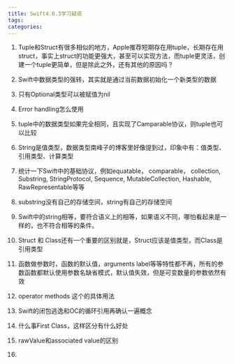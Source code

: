 ```yaml
---
title: Swift4.0.3学习疑惑
tags:
categories:
---
```


1. Tuple和Struct有很多相似的地方，Apple推荐短期存在用tuple，长期存在用struct，事实上struct的功能更强大，甚至可以实现方法，而tuple更灵活，创建一个tuple更简单，但是除此之外，还有其他的原因吗？

2. Swift中数据类型的强转，其实就是通过当前数据初始化一个新类型的数据

3. 只有Optional类型可以被赋值为nil

4. Error handling怎么使用

5. tuple中的数据类型如果完全相同，且实现了Camparable协议，则tuple也可以比较

6. String是值类型，数据类型南峰子的博客里好像提到过，印象中有：值类型、引用类型、计算类型

7. 统计一下Swift中的基础协议，例如equatable， comparable， collection, Substring, StringProtocol, Sequence, MutableCollection, Hashable, RawRepresentable等等

8. substring没有自己的存储空间，string有自己的存储空间

9. Swift中的string相等，要符合语义上的相等，如果语义不同，哪怕看起来是一样的，也不符合相等的条件。

10. Struct 和 Class还有一个重要的区别就是，Struct应该是值类型，而Class是引用类型

11. 函数做参数时，函数的默认值，arguments label等等特性都不再，所有的参数函数都默认使用参数名缺省模式，默认值失效，但是可变数量的参数依然有效

12. operator methods 这个的具体用法

13. Swift的闭包逃逸和OC的循环引用再确认一遍概念

14. 什么事First Class，这样区分有什么好处

15. rawValue和associated value的区别

16. 
